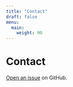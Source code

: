 ```yaml
---
title: "Contact"
draft: false
menu:
  main:
    weight: 90
---
```


# Contact

[Open an issue](https://github.com/Jasefig/hugo-mock-landing-page-domain-name/issues/new) on GitHub.
